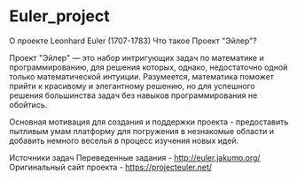 # Euler_project

О проекте
Leonhard Euler (1707-1783)
Что такое Проект "Эйлер"?

Проект "Эйлер" — это набор интригующих задач по математике и программированию, для решения которых, однако, недостаточно одной только математической интуиции. Разумеется, математика поможет прийти к красивому и элегантному решению, но для успешного решения большинства задач без навыков программирования не обойтись.

Основная мотивация для создания и поддержки проекта - предоставить пытливым умам платформу для погружения в незнакомые области и добавить немного веселья в процесс изучения новых идей.

Источники задач
Переведенные задания - http://euler.jakumo.org/
Оригинальный сайт проекта - https://projecteuler.net/
